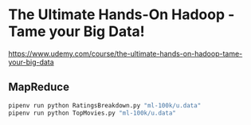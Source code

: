 # The Ultimate Hands-On Hadoop - Tame your Big Data!

https://www.udemy.com/course/the-ultimate-hands-on-hadoop-tame-your-big-data

## MapReduce

```sh
pipenv run python RatingsBreakdown.py "ml-100k/u.data"
pipenv run python TopMovies.py "ml-100k/u.data"
```
